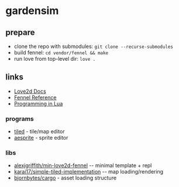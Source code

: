 # gardensim

## prepare

* clone the repo with submodules: `git clone --recurse-submodules`
* build fennel: `cd vendor/fennel && make`
* run love from top-level dir: `love .`

## links

* [Love2d Docs](https://love2d.org/wiki/Main_Page)
* [Fennel Reference](https://fennel-lang.org/reference)
* [Programming in Lua](https://www.lua.org/pil/contents.html)

### programs

* [tiled](https://www.mapeditor.org/) - tile/map editor
* [aesprite](https://www.aseprite.org/) - sprite editor

### libs
  * [alexjgriffith/min-love2d-fennel](https://gitlab.com/alexjgriffith/min-love2d-fennel) -- minimal template + repl
  * [karai17/simple-tiled-implementation](https://github.com/karai17/Simple-Tiled-Implementation) -- map loading/rendering
  * [bjornbytes/cargo](https://github.com/bjornbytes/cargo) - asset loading structure

